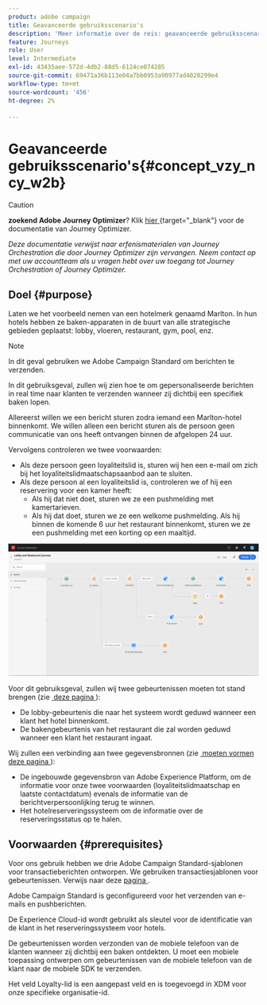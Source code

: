 ```yaml
---
product: adobe campaign
title: Geavanceerde gebruiksscenario's
description: 'Meer informatie over de reis: geavanceerde gebruiksscenario'
feature: Journeys
role: User
level: Intermediate
exl-id: 43435aee-572d-4db2-88d5-6124ce074285
source-git-commit: 69471a36b113e04a7bb0953a90977ad4020299e4
workflow-type: tm+mt
source-wordcount: '456'
ht-degree: 2%

---
```


# Geavanceerde gebruiksscenario&#39;s{#concept_vzy_ncy_w2b}


>[!CAUTION]
>
>**zoekend Adobe Journey Optimizer**? Klik [&#x200B; hier &#x200B;](https://experienceleague.adobe.com/nl/docs/journey-optimizer/using/ajo-home){target="_blank"} voor de documentatie van Journey Optimizer.
>
>
>_Deze documentatie verwijst naar erfenismaterialen van Journey Orchestration die door Journey Optimizer zijn vervangen. Neem contact op met uw accountteam als u vragen hebt over uw toegang tot Journey Orchestration of Journey Optimizer._


## Doel {#purpose}

Laten we het voorbeeld nemen van een hotelmerk genaamd Marlton. In hun hotels hebben ze baken-apparaten in de buurt van alle strategische gebieden geplaatst: lobby, vloeren, restaurant, gym, pool, enz.

>[!NOTE]
>
>In dit geval gebruiken we Adobe Campaign Standard om berichten te verzenden.

In dit gebruiksgeval, zullen wij zien hoe te om gepersonaliseerde berichten in real time naar klanten te verzenden wanneer zij dichtbij een specifiek baken lopen.

Allereerst willen we een bericht sturen zodra iemand een Marlton-hotel binnenkomt. We willen alleen een bericht sturen als de persoon geen communicatie van ons heeft ontvangen binnen de afgelopen 24 uur.

Vervolgens controleren we twee voorwaarden:

* Als deze persoon geen loyaliteitslid is, sturen wij hen een e-mail om zich bij het loyaliteitslidmaatschapsaanbod aan te sluiten.
* Als deze persoon al een loyaliteitslid is, controleren we of hij een reservering voor een kamer heeft:
   * Als hij dat niet doet, sturen we ze een pushmelding met kamertarieven.
   * Als hij dat doet, sturen we ze een welkome pushmelding. Als hij binnen de komende 6 uur het restaurant binnenkomt, sturen we ze een pushmelding met een korting op een maaltijd.

![](../assets/journeyuc2_29.png)

Voor dit gebruiksgeval, zullen wij twee gebeurtenissen moeten tot stand brengen (zie [&#x200B; deze pagina &#x200B;](../usecase/configuring-the-events.md)):

* De lobby-gebeurtenis die naar het systeem wordt geduwd wanneer een klant het hotel binnenkomt.
* De bakengebeurtenis van het restaurant die zal worden geduwd wanneer een klant het restaurant ingaat.

Wij zullen een verbinding aan twee gegevensbronnen (zie [&#x200B; moeten vormen deze pagina &#x200B;](../usecase/configuring-the-data-sources.md)):

* De ingebouwde gegevensbron van Adobe Experience Platform, om de informatie voor onze twee voorwaarden (loyaliteitslidmaatschap en laatste contactdatum) evenals de informatie van de berichtverpersoonlijking terug te winnen.
* Het hotelreserveringssysteem om de informatie over de reserveringsstatus op te halen.

## Voorwaarden {#prerequisites}

Voor ons gebruik hebben we drie Adobe Campaign Standard-sjablonen voor transactieberichten ontworpen. We gebruiken transactiesjablonen voor gebeurtenissen. Verwijs naar deze [&#x200B; pagina &#x200B;](https://experienceleague.adobe.com/docs/campaign-standard/using/communication-channels/transactional-messaging/getting-started-with-transactional-msg.html?lang=nl).

Adobe Campaign Standard is geconfigureerd voor het verzenden van e-mails en pushberichten.

De Experience Cloud-id wordt gebruikt als sleutel voor de identificatie van de klant in het reserveringssysteem voor hotels.

De gebeurtenissen worden verzonden van de mobiele telefoon van de klanten wanneer zij dichtbij een baken ontdekten. U moet een mobiele toepassing ontwerpen om gebeurtenissen van de mobiele telefoon van de klant naar de mobiele SDK te verzenden.

Het veld Loyalty-lid is een aangepast veld en is toegevoegd in XDM voor onze specifieke organisatie-id.
